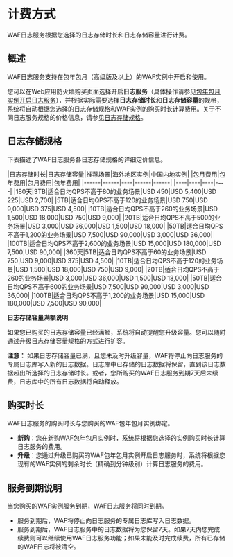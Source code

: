 # 计费方式

WAF日志服务根据您选择的日志存储时长和日志存储容量进行计费。

## 概述

WAF日志服务支持在包年包月（高级版及以上）的WAF实例中开启和使用。

您可以在Web应用防火墙购买页面选择开启**日志服务**（具体操作请参见[包年包月实例开启日志服务](/intl.zh-CN/日志管理/日志服务/开通WAF日志服务.md)），并根据实际需要选择**日志存储时长**和**日志存储容量**的规格，系统将自动根据您选择的日志存储规格和WAF实例的购买时长计算费用。关于不同日志服务规格的价格信息，请参见[日志存储规格](#section_pvh_41m_qfb)。

## 日志存储规格

下表描述了WAF日志服务各日志存储规格的详细定价信息。

|日志存储时长|日志存储容量|推荐场景|海外地区实例|中国内地实例|
|包月费用|包年费用|包月费用|包年费用|
|------|------|----|------|------|
|----|----|----|----|
|180天|3TB|适合日均QPS不高于80的业务场景|USD 450|USD 5,400|USD 225|USD 2,700|
|5TB|适合日均QPS不高于120的业务场景|USD 750|USD 9,000|USD 375|USD 4,500|
|10TB|适合日均QPS不高于260的业务场景|USD 1,500|USD 18,000|USD 750|USD 9,000|
|20TB|适合日均QPS不高于500的业务场景|USD 3,000|USD 36,000|USD 1,500|USD 18,000|
|50TB|适合日均QPS不高于1,200的业务场景|USD 7,500|USD 90,000|USD 3,000|USD 36,000|
|100TB|适合日均QPS不高于2,600的业务场景|USD 15,000|USD 180,000|USD 7,500|USD 90,000|
|360天|5TB|适合日均QPS不高于60的业务场景|USD 750|USD 9,000|USD 375|USD 4,500|
|10TB|适合日均QPS不高于120的业务场景|USD 1,500|USD 18,000|USD 750|USD 9,000|
|20TB|适合日均QPS不高于260的业务场景|USD 3,000|USD 36,000|USD 1,500|USD 18,000|
|50TB|适合日均QPS不高于600的业务场景|USD 7,500|USD 90,000|USD 3,000|USD 36,000|
|100TB|适合日均QPS不高于1,200的业务场景|USD 15,000|USD 180,000|USD 7,500|USD 90,000|

**日志存储容量满额说明**

如果您已购买的日志存储容量已经满额，系统将自动提醒您升级容量。您可以随时通过升级日志存储容量规格的方式进行扩容。

**注意：** 如果日志存储容量已满，且您未及时升级容量，WAF将停止向日志服务的专属日志库写入新的日志数据。日志库中已存储的日志数据将保留，直到该日志数据超出所选择的日志存储时长。或者，您所购买的WAF日志服务到期7天后未续费，日志库中的所有日志数据将自动释放。

## 购买时长

WAF日志服务的购买时长与您购买的WAF包年包月实例绑定。

-   **新购**：您在新购WAF包年包月实例时，系统将根据您选择的实例购买时长计算日志服务的费用。
-   **升级**：您通过升级已购买的WAF包年包月实例开启日志服务时，系统将根据您现有的WAF实例的剩余时长（精确到分钟级别）计算日志服务的费用。

## 服务到期说明

当您购买的WAF实例服务到期，WAF日志服务将同时到期。

-   服务到期后，WAF将停止向日志服务的专属日志库写入日志数据。
-   服务到期后，WAF日志服务中的日志数据将为您保留7天。如果7天内您完成续费则可以继续使用WAF日志服务功能；如果未能及时完成续费，所有已存储的WAF日志将被清空。

